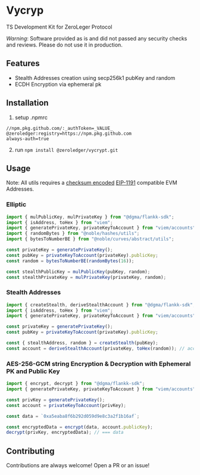 # Vycryp

TS Development Kit for ZeroLeger Protocol

*Warning*: Software provided as is and did not passed any security checks and reviews. Please do not use it in production.

## Features

- Stealth Addresses creation using secp256k1 pubKey and random
- ECDH Encryption via ephemeral pk

## Installation

1. setup .npmrc

```text
//npm.pkg.github.com/:_authToken=_VALUE_
@zeroledger:registry=https://npm.pkg.github.com
always-auth=true
```

2. run `npm install @zeroledger/vycrypt.git`

## Usage

Note: All utils requires a [checksum encoded](https://eips.ethereum.org/EIPS/eip-55) [EIP-1191](https://eips.ethereum.org/EIPS/eip-1191) compatible EVM Addresses.

### Elliptic

```ts
import { mulPublicKey, mulPrivateKey } from "@dgma/flankk-sdk";
import { isAddress, toHex } from "viem";
import { generatePrivateKey, privateKeyToAccount } from "viem/accounts";
import { randomBytes } from "@noble/hashes/utils";
import { bytesToNumberBE } from "@noble/curves/abstract/utils";

const privateKey = generatePrivateKey();
const pubKey = privateKeyToAccount(privateKey).publicKey;
const random = bytesToNumberBE(randomBytes(16));

const stealthPublicKey = mulPublicKey(pubKey, random);
const stealthPrivateKey = mulPrivateKey(privateKey, random);
```

### Stealth Addresses

```ts
import { createStealth, deriveStealthAccount } from "@dgma/flankk-sdk";
import { isAddress, toHex } from "viem";
import { generatePrivateKey, privateKeyToAccount } from "viem/accounts";

const privateKey = generatePrivateKey();
const pubKey = privateKeyToAccount(privateKey).publicKey;

const { stealthAddress, random } = createStealth(pubKey);
const account = deriveStealthAccount(privateKey, toHex(random)); // account.address === stealthAddress
```

### AES-256-GCM string Encryption & Decryption with Ephemeral PK and Public Key

```ts
import { encrypt, decrypt } from "@dgma/flankk-sdk";
import { generatePrivateKey, privateKeyToAccount } from "viem/accounts";

const privKey = generatePrivateKey();
const account = privateKeyToAccount(privKey);

const data = `0xa5eaba8f6b292d059d9e8c3a2f1b16af`;

const encryptedData = encrypt(data, account.publicKey);
decrypt(privKey, encryptedData); // === data
```

## Contributing

Contributions are always welcome! Open a PR or an issue!
